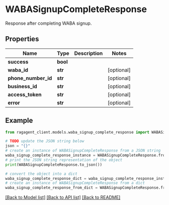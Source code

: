 # WABASignupCompleteResponse

Response after completing WABA signup.

## Properties

Name | Type | Description | Notes
------------ | ------------- | ------------- | -------------
**success** | **bool** |  | 
**waba_id** | **str** |  | [optional] 
**phone_number_id** | **str** |  | [optional] 
**business_id** | **str** |  | [optional] 
**access_token** | **str** |  | [optional] 
**error** | **str** |  | [optional] 

## Example

```python
from ragagent_client.models.waba_signup_complete_response import WABASignupCompleteResponse

# TODO update the JSON string below
json = "{}"
# create an instance of WABASignupCompleteResponse from a JSON string
waba_signup_complete_response_instance = WABASignupCompleteResponse.from_json(json)
# print the JSON string representation of the object
print(WABASignupCompleteResponse.to_json())

# convert the object into a dict
waba_signup_complete_response_dict = waba_signup_complete_response_instance.to_dict()
# create an instance of WABASignupCompleteResponse from a dict
waba_signup_complete_response_from_dict = WABASignupCompleteResponse.from_dict(waba_signup_complete_response_dict)
```
[[Back to Model list]](../README.md#documentation-for-models) [[Back to API list]](../README.md#documentation-for-api-endpoints) [[Back to README]](../README.md)


